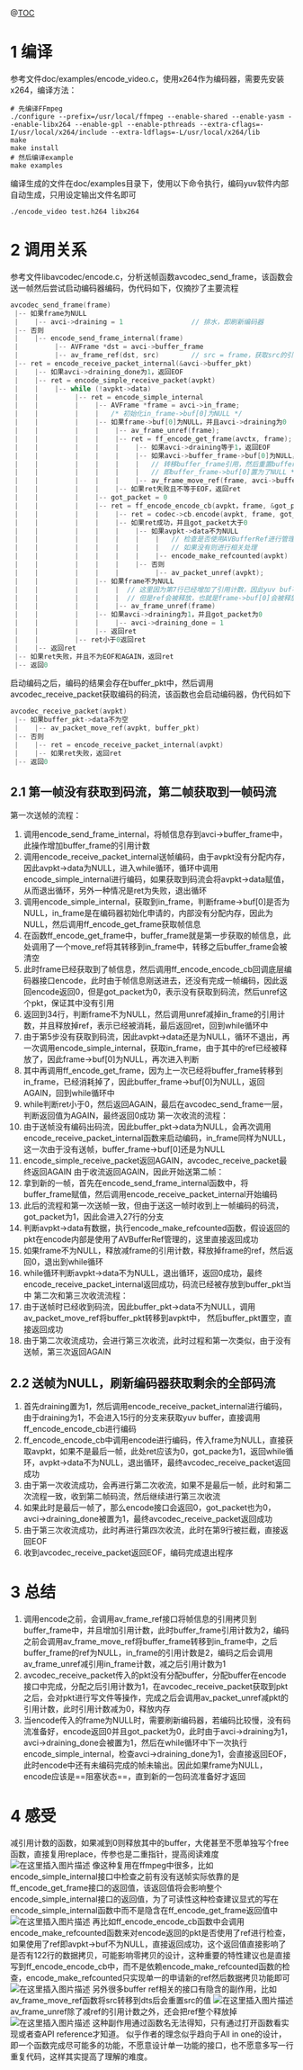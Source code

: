@[TOC](目录)
# 1 编译
参考文件doc/examples/encode_video.c，使用x264作为编码器，需要先安装x264，编译方法：
```shell
# 先编译FFmpeg
./configure --prefix=/usr/local/ffmpeg --enable-shared --enable-yasm --enable-libx264 --enable-gpl --enable-pthreads --extra-cflags=-I/usr/local/x264/include --extra-ldflags=-L/usr/local/x264/lib
make
make install
# 然后编译example
make examples
```
编译生成的文件在doc/examples目录下，使用以下命令执行，编码yuv软件内部自动生成，只用设定输出文件名即可
```shell
./encode_video test.h264 libx264
```
# 2 调用关系
参考文件libavcodec/encode.c，分析送帧函数avcodec_send_frame，该函数会送一帧然后尝试启动编码器编码，伪代码如下，仅摘抄了主要流程
```c
avcodec_send_frame(frame)
 |-- 如果frame为NULL
 |    |-- avci->draining = 1                 // 排水，即刷新编码器
 |-- 否则
 |    |-- encode_send_frame_internal(frame)
 |         |-- AVFrame *dst = avci->buffer_frame
 |         |-- av_frame_ref(dst, src)        // src = frame，获取src的引用
 |-- ret = encode_receive_packet_internal(&avci->buffer_pkt)
 |    |-- 如果avci->draining_done为1，返回EOF
 |    |-- ret = encode_simple_receive_packet(avpkt)
 |    |    |-- while (!avpkt->data)
 |    |         |-- ret = encode_simple_internal
 |    |         |    |-- AVFrame *frame = avci->in_frame;
 |    |         |    |   /* 初始化in_frame->buf[0]为NULL */
 |    |         |    |-- 如果frame->buf[0]为NULL，并且avci->draining为0
 |    |         |    |    |-- av_frame_unref(frame);
 |    |         |    |    |-- ret = ff_encode_get_frame(avctx, frame);
 |    |         |    |    |    |-- 如果avci->draining等于1，返回EOF
 |    |         |    |    |    |-- 如果avci->buffer_frame->buf[0]为NULL，返回AGAIN
 |    |         |    |    |    |   // 转移buffer_frame引用，然后重置buffer_frame，
 |    |         |    |    |    |   // 即buffer_frame->buf[0]置为了NULL */
 |    |         |    |    |    |-- av_frame_move_ref(frame, avci->buffer_frame)
 |    |         |    |    |-- 如果ret失败且不等于EOF，返回ret
 |    |         |    |-- got_packet = 0
 |    |         |    |-- ret = ff_encode_encode_cb(avpkt，frame, &got_packet)
 |    |         |    |    |-- ret = codec->cb.encode(avpkt, frame, got_packet)
 |    |         |    |    |-- 如果ret成功，并且got_packet大于0
 |    |         |    |    |    |-- 如果avpkt->data不为NULL
 |    |         |    |    |    |    |   // 检查是否使用AVBufferRef进行管理
 |    |         |    |    |    |    |   // 如果没有则进行相关处理
 |    |         |    |    |    |    |-- encode_make_refcounted(avpkt)
 |    |         |    |    |    |-- 否则
 |    |         |    |    |         |-- av_packet_unref(avpkt);
 |    |         |    |-- 如果frame不为NULL
 |    |         |    |    |  // 这里因为第7行已经增加了引用计数，因此yuv buf不会被释放
 |    |         |    |    |  // 但是ref会被释放，也就是frame->buf[0]会被释放
 |    |         |    |    |-- av_frame_unref(frame)
 |    |         |    |-- 如果avci->draining为1，并且got_packet为0
 |    |         |    |    |-- avci->draining_done = 1
 |    |         |    |-- 返回ret
 |    |         |-- ret小于0返回ret
 |    |-- 返回ret
 |-- 如果ret失败，并且不为EOF和AGAIN，返回ret
 |-- 返回0
```
启动编码之后，编码的结果会存在buffer_pkt中，然后调用avcodec_receive_packet获取编码的码流，该函数也会启动编码器，伪代码如下
```c
avcodec_receive_packet(avpkt)
 |-- 如果buffer_pkt->data不为空
 |    |-- av_packet_move_ref(avpkt, buffer_pkt)
 |-- 否则
 |    |-- ret = encode_receive_packet_internal(avpkt)
 |    |-- 如果ret失败，返回ret
 |-- 返回0
```
## 2.1 第一帧没有获取到码流，第二帧获取到一帧码流
第一次送帧的流程：
1. 调用encode_send_frame_internal，将帧信息存到avci->buffer_frame中，此操作增加buffer_frame的引用计数
2. 调用encode_receive_packet_internal送帧编码，由于avpkt没有分配内存，因此avpkt->data为NULL，进入while循环，循环中调用encode_simple_internal进行编码，如果获取到码流会将avpkt->data赋值，从而退出循环，另外一种情况是ret为失败，退出循环
3. 调用encode_simple_internal，获取到in_frame，判断frame->buf[0]是否为NULL，in_frame是在编码器初始化申请的，内部没有分配内存，因此为NULL，然后调用ff_encode_get_frame获取帧信息
4. 在函数ff_encode_get_frame中，buffer_frame就是第一步获取的帧信息，此处调用了一个move_ref将其转移到in_frame中，转移之后buffer_frame会被清空
5. 此时frame已经获取到了帧信息，然后调用ff_encode_encode_cb回调底层编码器接口encode，此时由于帧信息刚送进去，还没有完成一帧编码，因此返回encode返回0，但是got_packet为0，表示没有获取到码流，然后unref这个pkt，保证其中没有引用
6. 返回到34行，判断frame不为NULL，然后调用unref减掉in_frame的引用计数，并且释放掉ref，表示已经被消耗，最后返回ret，回到while循环中
7. 由于第5步没有获取到码流，因此avpkt->data还是为NULL，循环不退出，再一次调用encode_simple_internal，获取in_frame，由于其中的ref已经被释放了，因此frame->buf[0]为NULL，再次进入判断
8. 其中再调用ff_encode_get_frame，因为上一次已经将buffer_frame转移到in_frame，已经消耗掉了，因此buffer_frame->buf[0]为NULL，返回AGAIN，回到while循环中
9. while判断ret小于0，然后返回AGAIN，最后在avcodec_send_frame一层，判断返回值为AGAIN，最终返回0成功
第一次收流的流程：
10. 由于送帧没有编码出码流，因此buffer_pkt->data为NULL，会再次调用encode_receive_packet_internal函数来启动编码，in_frame同样为NULL，这一次由于没有送帧，buffer_frame->buf[0]还是为NULL
11. encode_simple_receive_packet返回AGAIN，avcodec_receive_packet最终返回AGAIN
由于收流返回AGAIN，因此开始送第二帧：
12. 拿到新的一帧，首先在encode_send_frame_internal函数中，将buffer_frame赋值，然后调用encode_receive_packet_internal开始编码
13. 此后的流程和第一次送帧一致，但由于送这一帧时收到上一帧编码的码流，got_packet为1，因此会进入27行的分支
14. 判断avpkt->data有数据，执行encode_make_refcounted函数，假设返回的pkt在encode内部是使用了AVBufferRef管理的，这里直接返回成功
15. 如果frame不为NULL，释放减frame的引用计数，释放掉frame的ref，然后返回0，退出到while循环
16. while循环判断avpkt->data不为NULL，退出循环，返回0成功，最终encode_receive_packet_internal返回成功，码流已经被存放到buffer_pkt当中
第二次和第三次收流流程：
17. 由于送帧时已经收到码流，因此buffer_pkt->data不为NULL，调用av_packet_move_ref将buffer_pkt转移到avpkt中， 然后buffer_pkt置空，直接返回成功
18. 由于第二次收流成功，会进行第三次收流，此时过程和第一次类似，由于没有送帧，第三次返回AGAIN
##  2.2 送帧为NULL，刷新编码器获取剩余的全部码流
1. 首先draining置为1，然后调用encode_receive_packet_internal进行编码，由于draining为1，不会进入15行的分支来获取yuv buffer，直接调用ff_encode_encode_cb进行编码
2. ff_encode_encode_cb中调用encode进行编码，传入frame为NULL，直接获取avpkt，如果不是最后一帧，此处ret应该为0，got_packe为1，返回while循环，avpkt->data不为NULL，退出循环，最终avcodec_receive_packet返回成功
3. 由于第一次收流成功，会再进行第二次收流，如果不是最后一帧，此时和第二次流程一致，收到第二帧码流，然后继续进行第三次收流
4. 如果此时是最后一帧了，那么encode接口会返回0，got_packet也为0，avci->draining_done被置为1，最终avcodec_receive_packet返回成功
5. 由于第三次收流成功，此时再进行第四次收流，此时在第9行被拦截，直接返回EOF
6. 收到avcodec_receive_packet返回EOF，编码完成退出程序
# 3 总结
1. 调用encode之前，会调用av_frame_ref接口将帧信息的引用拷贝到buffer_frame中，并且增加引用计数，此时buffer_frame引用计数为2，编码之前会调用av_frame_move_ref将buffer_frame转移到in_frame中，之后buffer_frame的ref为NULL，in_frame的引用计数是2，编码之后会调用av_frame_unref减引用in_frame计数，减之后引用计数为1
2. avcodec_receive_packet传入的pkt没有分配buffer，分配buffer在encode接口中完成，分配之后引用计数为1，在avcodec_receive_packet获取到pkt之后，会对pkt进行写文件等操作，完成之后会调用av_packet_unref减pkt的引用计数，此时引用计数减为0，释放内存
3. 当encode传入的frame为NULL时，需要刷新编码器，若编码比较慢，没有码流准备好，encode返回0并且got_packet为0，此时由于avci->draining为1，avci->draining_done会被置为1，然后在while循环中下一次执行encode_simple_internal，检查avci->draining_done为1，会直接返回EOF，此时encode中还有未编码完成的帧未输出。因此如果frame为NULL，encode应该是==阻塞状态==，直到新的一包码流准备好才返回

# 4 感受
减引用计数的函数，如果减到0则释放其中的buffer，大佬甚至不愿单独写个free函数，直接复用replace，传参也是二重指针，提高阅读难度
![在这里插入图片描述](res/FFmpeg编码器流程分析_1.png)
像这种复用在ffmpeg中很多，比如encode_simple_internal接口中检查之前有没有送帧实际依靠的是ff_encode_get_frame接口的返回值，该返回值将会影响整个encode_simple_internal接口的返回值，为了可读性这种检查建议显式的写在encode_simple_internal函数中而不是隐含在ff_encode_get_frame返回值中
![在这里插入图片描述](res/FFmpeg编码器流程分析_2.png)
再比如ff_encode_encode_cb函数中会调用encode_make_refcounted函数来对encode返回的pkt是否使用了ref进行检查，如果使用了ref即avpkt->buf不为NULL，直接返回成功，这个返回值直接影响了是否有122行的数据拷贝，可能影响零拷贝的设计，这种重要的特性建议也是直接写到ff_encode_encode_cb中，而不是依赖encode_make_refcounted函数的检查，encode_make_refcounted只实现单一的申请新的ref然后数据拷贝功能即可
![在这里插入图片描述](res/FFmpeg编码器流程分析_3.png)
另外很多buffer ref相关的接口有隐含的副作用，比如av_frame_move_ref函数将src转移到dts后会重置src的值
![在这里插入图片描述](res/FFmpeg编码器流程分析_4.png)
av_frame_unref除了减ref的引用计数之外，还会把ref整个释放掉
![在这里插入图片描述](res/FFmpeg编码器流程分析_5.png)
这种副作用通过函数名无法得知，只有通过打开函数看实现或者查API reference才知道。
似乎作者的理念似乎趋向于All in one的设计，即一个函数完成尽可能多的功能，不愿意设计单一功能的接口，也不愿意多写一行重复代码，这样其实提高了理解的难度。